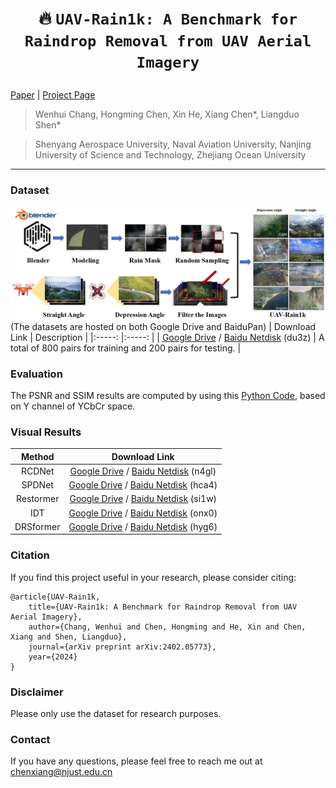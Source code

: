 # <p align=center> :fire: `UAV-Rain1k: A Benchmark for Raindrop Removal from UAV Aerial Imagery`</p>

[Paper](https://arxiv.org/abs/2402.05773) | [Project Page](https://github.com/cschenxiang/UAV-Rain1k) 

> Wenhui Chang, Hongming Chen, Xin He, Xiang Chen*, Liangduo Shen*

>Shenyang Aerospace University, Naval Aviation University, Nanjing University of Science and Technology, Zhejiang Ocean University

---
### Dataset
![Example](figures/overview.jpg)
(The datasets are hosted on both Google Drive and BaiduPan)
| Download Link | Description | 
|:-----: |:-----: |
| [Google Drive]() / [Baidu Netdisk](https://pan.baidu.com/s/1E9b2sW_BEclQUROg8xKdkg?pwd=du3z) (du3z) | A total of 800 pairs for training and 200 pairs for testing. |

### Evaluation
The PSNR and SSIM results are computed by using this [Python Code](https://github.com/cschenxiang/UAV-Rain1k/blob/main/evaluation.py), based on Y channel of YCbCr space.

### Visual Results
| Method | Download Link | 
|:-----: |:-----: |
| RCDNet | [Google Drive]() / [Baidu Netdisk](https://pan.baidu.com/s/1ZHZqQVbKCnCuIh6atvS0zQ?pwd=n4gl) (n4gl) |
| SPDNet | [Google Drive]() / [Baidu Netdisk](https://pan.baidu.com/s/1yQdLAnUVexOKuYLYtkFLgg?pwd=hca4) (hca4) |
| Restormer | [Google Drive]() / [Baidu Netdisk](https://pan.baidu.com/s/1j7X2NpfEPXYMCyZ1v5pbFw?pwd=si1w) (si1w) |
| IDT | [Google Drive]() / [Baidu Netdisk](https://pan.baidu.com/s/1sVcMX35YCQEvWDhoYaL3Cg?pwd=onx0) (onx0) |
| DRSformer | [Google Drive]() / [Baidu Netdisk](https://pan.baidu.com/s/1kHGefiug6dJ5I0Ia8Kv96Q?pwd=hyg6) (hyg6) |

### Citation
If you find this project useful in your research, please consider citing:
```
@article{UAV-Rain1k,
    title={UAV-Rain1k: A Benchmark for Raindrop Removal from UAV Aerial Imagery},
    author={Chang, Wenhui and Chen, Hongming and He, Xin and Chen, Xiang and Shen, Liangduo},
    journal={arXiv preprint arXiv:2402.05773},  
    year={2024}
}
```

### Disclaimer
Please only use the dataset for research purposes.

### Contact
If you have any questions, please feel free to reach me out at chenxiang@njust.edu.cn
